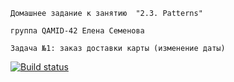 ```Домашнее задание к занятию  "2.3. Patterns"```

```группа QAMID-42 Елена Семенова```

```Задача №1: заказ доставки карты (изменение даты) ```


[![Build status](https://ci.appveyor.com/api/projects/status/ptulxo3q6eg5lxyv?svg=true)](https://ci.appveyor.com/project/SElena050622/gra51patterns)
